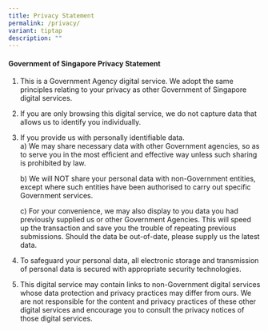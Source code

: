 ```yaml
---
title: Privacy Statement
permalink: /privacy/
variant: tiptap
description: ""
---
```

<h4>Government of Singapore Privacy Statement</h4>
<ol>
<li>
<p>This is a Government Agency digital service. We adopt the same principles
relating to your privacy as other Government of Singapore digital services.</p>
<p></p>
</li>
<li>
<p>If you are only browsing this digital service, we do not capture data
that allows us to identify you individually.</p>
<p></p>
</li>
<li>
<p>If you provide us with personally identifiable data.
<br>a) We may share necessary data with other Government agencies, so as to
serve you in the most efficient and effective way unless such sharing is
prohibited by law.</p>
<p>b) We will NOT share your personal data with non-Government entities,
except where such entities have been authorised to carry out specific Government
services.</p>
<p>c) For your convenience, we may also display to you data you had previously
supplied us or other Government Agencies. This will speed up the transaction
and save you the trouble of repeating previous submissions. Should the
data be out-of-date, please supply us the latest data.</p>
<p></p>
</li>
<li>
<p>To safeguard your personal data, all electronic storage and transmission
of personal data is secured with appropriate security technologies.</p>
<p></p>
</li>
<li>
<p>This digital service may contain links to non-Government digital services
whose data protection and privacy practices may differ from ours. We are
not responsible for the content and privacy practices of these other digital
services and encourage you to consult the privacy notices of those digital
services.</p>
</li>
</ol>
<p></p>